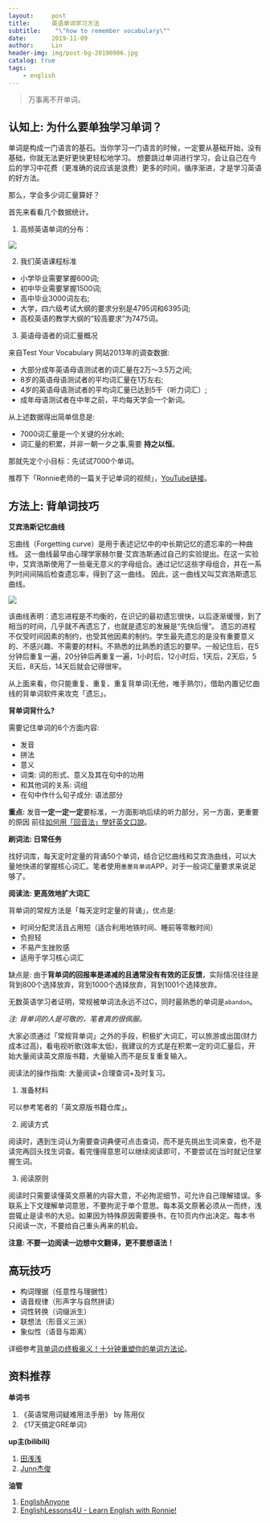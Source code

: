 ```yaml
---
layout:     post
title:      英语单词学习方法
subtitle:    "\"how to remember vocabulary\""
date:       2019-11-09
author:     Lin
header-img: img/post-bg-20190906.jpg
catalog: true
tags:
    - english
---
```


> 万事离不开单词。

## 认知上: 为什么要单独学习单词？

单词是构成一门语言的基石。当你学习一门语言的时候，一定要从基础开始，没有基础，你就无法更好更快更轻松地学习。 想要跳过单词进行学习，会让自己在今后的学习中花费（更准确的说应该是浪费）更多的时间，循序渐进，才是学习英语的好方法。

那么，学会多少词汇量算好？

首先来看看几个数据统计。

1. 高频英语单词的分布：

![](https://i.loli.net/2019/11/09/avL1ywk4nMhDNjZ.jpg)

2. 我们英语课程标准

* 小学毕业需要掌握600词;
* 初中毕业需要掌握1500词;
* 高中毕业3000词左右;
* 大学，四六级考试大纲的要求分别是4795词和6395词;
* 高校英语的教学大纲的“较高要求”为7475词。

3. 英语母语者的词汇量概况

来自Test Your Vocabulary 网站2013年的调查数据:

* 大部分成年英语母语测试者的词汇量在2万～3.5万之间;
* 8岁的英语母语测试者的平均词汇量在1万左右;
* 4岁的英语母语测试者的平均词汇量已达到5千（听力词汇）;
* 成年母语测试者在中年之前，平均每天学会一个新词。

从上述数据得出简单信息是:

* 7000词汇量是一个关键的分水岭;
* 词汇量的积累，并非一朝一夕之事,需要 **持之以恒**。

那就先定个小目标：先试试7000个单词。

推荐下「Ronnie老师的一篇关于记单词的视频」，[YouTube链接](https://www.youtube.com/watch?v=JuoqE2lpRUM)。

## 方法上: 背单词技巧

**艾宾浩斯记忆曲线**

忘曲线（Forgetting curve）是用于表述记忆中的中长期记忆的遗忘率的一种曲线。 这一曲线最早由心理学家赫尔曼·艾宾浩斯通过自己的实验提出。在这一实验中，艾宾浩斯使用了一些毫无意义的字母组合。通过记忆这些字母组合，并在一系列时间间隔后检查遗忘率，得到了这一曲线。 因此，这一曲线又叫艾宾浩斯遗忘曲线。

![](https://i.loli.net/2019/11/09/Bspn6EVWqbeOFIN.jpg)

该曲线表明：遗忘进程是不均衡的，在识记的最初遗忘很快，以后逐渐缓慢，到了相当的时间，几乎就不再遗忘了，也就是遗忘的发展是“先快后慢”。 遗忘的进程不仅受时间因素的制约，也受其他因素的制约。学生最先遗忘的是没有重要意义的、不感兴趣、不需要的材料。不熟悉的比熟悉的遗忘的要早。一般记住后，在5分钟后重复一遍，20分钟后再重复一遍，1小时后，12小时后，1天后，2天后，5天后，8天后，14天后就会记得很牢。

从上面来看，你只能重复、重复、重复背单词(无他，唯手熟尔)，借助内置记忆曲线的背单词软件来攻克「遗忘」。

**背单词背什么?**

需要记住单词的6个方面内容:

* 发音
* 拼法
* 意义
* 词类: 词的形式、意义及其在句中的功用
* 和其他词的关系: 词组
* 在句中作什么句子成分: 语法部分

**重点:** 发音**一定一定一定**要标准，一方面影响后续的听力部分，另一方面，更重要的原因 前往[如何用「回音法」學好英文口說](https://www.youtube.com/watch?v=sQEWEPIHLzQ)。

**刷词法: 日常任务**

找好词库，每天定时定量的背诵50个单词，结合记忆曲线和艾宾浩曲线，可以大量地快递的掌握核心词汇。笔者使用`墨墨背单词`APP，对于一般词汇量要求来说足够了。

**阅读法: 更高效地扩大词汇**

背单词的常规方法是「每天定时定量的背诵」，优点是:

* 时间分配灵活且占用短（适合利用地铁时间、睡前等零散时间）
* 负担轻
* 不易产生挫败感
* 适用于学习核心词汇

缺点是: 由于**背单词的回报率是递减的且通常没有有效的正反馈**，实际情况往往是背到800个选择放弃，背到1000个选择放弃，背到1001个选择放弃。

无数英语学习者证明，常规被单词法永远不过C，同时最熟悉的单词是`abandon`。

*注: 背单词的人是可敬的，笔者真的很佩服。*

大家必须通过「常规背单词」之外的手段，积极扩大词汇，可以旅游或出国(财力成本过高)，看电视听歌(效率太低)，我建议的方式是在积累一定的词汇量后，开始大量阅读英文原版书籍，大量输入而不是反复重复输入。

阅读法的操作指南: 大量阅读+合理查词+及时复习。

1. 准备材料

可以参考笔者的「英文原版书籍仓库」。

2. 阅读方式

阅读时，遇到生词认为需要查词典便可点击查词，而不是先挑出生词来查，也不是读完再回头找生词查。看完懂得意思可以继续阅读即可，不要尝试在当时就记住掌握生词。

3. 阅读原则

阅读时只需要读懂英文原著的内容大意，不必拘泥细节，可允许自己理解错误。多联系上下文理解单词意思，不要拘泥于单个意思。每本英文原著必须从一而终，浅尝辄止是读书的大忌。如果因为特殊原因需要换书，在10页内作出决定。每本书只阅读一次，不要给自己重头再来的机会。

**注意: 不要一边阅读一边想中文翻译，更不要想语法！**

## 高玩技巧

* 构词理据（任意性与理据性）
* 语音规律（形声字与自然拼读）
* 词性转换（词缀派生）
* 联想法（形音义三派）
* 象似性（语音与距离）

详细参考[背单词の终极奥义！十分钟重塑你的单词方法论](https://www.bilibili.com/video/av73416376?t=653)。

## 资料推荐

**单词书**

1. 《英语常用词疑难用法手册》 by 陈用仪
2. 《17天搞定GRE单词》

**up主(bilibili)**

1. [田浅浅](https://space.bilibili.com/8695736)
2. [Junn杰俊](https://space.bilibili.com/25356402/)

**油管**

1. [EnglishAnyone](https://www.youtube.com/channel/UCrJHj7MDQhmQ9iFuACdoWCg)
2. [EnglishLessons4U - Learn English with Ronnie!](https://www.youtube.com/channel/UC4cmBAit8i_NJZE8qK8sfpA)